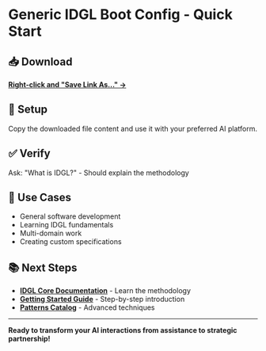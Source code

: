 # Generic IDGL Boot Config - Quick Start

## 📥 Download
**[Right-click and "Save Link As..." →](./idgl-boot-config.yaml)**

## 🔧 Setup
Copy the downloaded file content and use it with your preferred AI platform.

## ✅ Verify
Ask: "What is IDGL?" - Should explain the methodology

## 🎯 Use Cases
- General software development
- Learning IDGL fundamentals
- Multi-domain work
- Creating custom specifications

## 📚 Next Steps
- **[IDGL Core Documentation](../)** - Learn the methodology
- **[Getting Started Guide](../GETTING-STARTED.md)** - Step-by-step introduction
- **[Patterns Catalog](../05-patterns.md)** - Advanced techniques

---

**Ready to transform your AI interactions from assistance to strategic partnership!**
